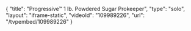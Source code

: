 {
    "title": "Progressive&trade; 1 lb. Powdered Sugar Prokeeper",
    "type": "solo",
    "layout": "iframe-static",
    "videoId": "109989226",
    "url": "\/tvpembed\/109989226"
}